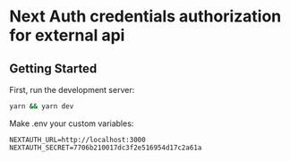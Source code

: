 # Next Auth credentials authorization for external api
## Getting Started

First, run the development server:

```bash
yarn && yarn dev
```

Make .env your custom variables:
```
NEXTAUTH_URL=http://localhost:3000
NEXTAUTH_SECRET=7706b210017dc3f2e516954d17c2a61a
```
